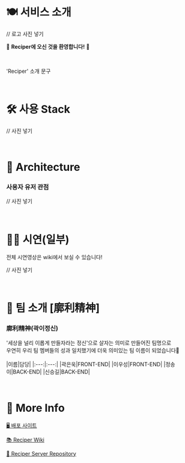 # 🍽 서비스 소개

// 로고 사진 넣기

🎉 **Reciper에 오신 것을 환영합니다!** 🎉

<br/>

'Reciper' 소개 문구

<br/>

# 🛠 사용 Stack

// 사진 넣기

<br/>

# 🚗 Architecture

### 사용자 유저 관점
// 사진 넣기

<br/>

# 🧑‍💻 시연(일부)
전체 시연영상은 wiki에서 보실 수 있습니다!

// 사진 넣기

<br/>

# 🌟 팀 소개 [廓利精神]
### 廓利精神(곽이정신)
'세상을 널리 이롭게 만들자라는 정신'으로 살자는 의미로 만들어진 팀명으로   
우연히 우리 팀 멤버들의 성과 일치했기에 더욱 의미있는 팀 이름이 되었습니다🤗  
<br/>
|이름|담당|
|:---:|:---:|
|곽은욱|FRONT-END|
|이우성|FRONT-END|
|정송이|BACK-END|
|신승길|BACK-END|

<br/>

# 🌸 More Info

[🖥  배포 사이트](https://reciper.me)

[📚  Reciper Wiki](https://github.com/codestates/Reciper-client/wiki)

[🔐  Reciper Server Repository](https://github.com/codestates/Reciper-server)
